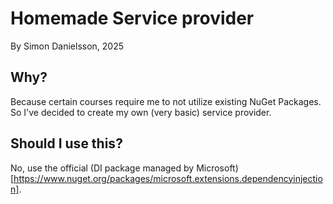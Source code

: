 # Homemade Service provider
By Simon Danielsson, 2025

## Why?
Because certain courses require me to not utilize existing NuGet Packages. So I've decided to create my own (very basic) service provider.

## Should I use this?
No, use the official (DI package managed by Microsoft)[https://www.nuget.org/packages/microsoft.extensions.dependencyinjection].